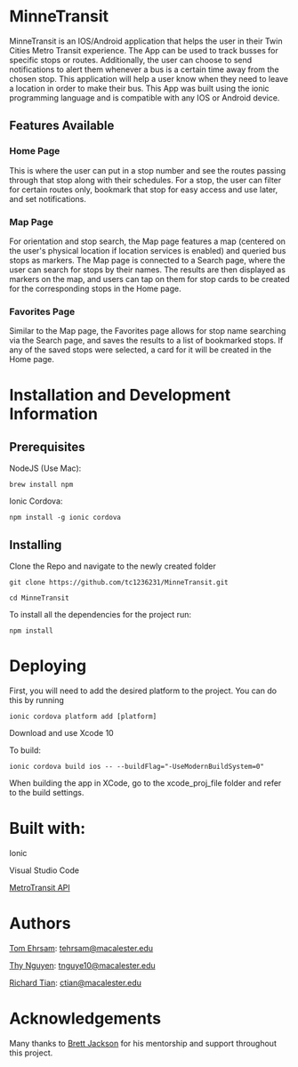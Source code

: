 # MinneTransit
MinneTransit is an IOS/Android application that helps the user in their Twin Cities Metro Transit experience. The App can be used to track busses for specific stops or routes. Additionally, the user can choose to send notifications to alert them whenever a bus is a certain time away from the chosen stop. This application will help a user know when they need to leave a location in order to make their bus.
This App was built using the ionic programming language and is compatible with any IOS or Android device.

## Features Available

### Home Page

This is where the user can put in a stop number and see the routes passing through that stop along with their schedules. For a stop, the user can filter for certain routes only, bookmark that stop for easy access and use later, and set notifications.

### Map Page

For orientation and stop search, the Map page features a map (centered on the user's physical location if location services is enabled) and queried bus stops as markers. The Map page is connected to a Search page, where the user can search for stops by their names. The results are then displayed as markers on the map, and users can tap on them for stop cards to be created for the corresponding stops in the Home page.

### Favorites Page

Similar to the Map page, the Favorites page allows for stop name searching via the Search page, and saves the results to a list of bookmarked stops. If any of the saved stops were selected, a card for it will be created in the Home page.

# Installation and Development Information
## Prerequisites
NodeJS (Use Mac): 
```
brew install npm
```

Ionic Cordova: 
```
npm install -g ionic cordova
```

## Installing
Clone the Repo and navigate to the newly created folder
```
git clone https://github.com/tc1236231/MinneTransit.git
```

```
cd MinneTransit
```

To install all the dependencies for the project run:

```
npm install
```

# Deploying

First, you will need to add the desired platform to the project. You can do this by running

```
ionic cordova platform add [platform]
```

Download and use Xcode 10

To build:

```
ionic cordova build ios -- --buildFlag="-UseModernBuildSystem=0"
```

When building the app in XCode, go to the xcode_proj_file folder and refer to the build settings.

# Built with:
Ionic

Visual Studio Code

[MetroTransit API](http://svc.metrotransit.org)

# Authors
[Tom Ehrsam](https://github.com/tehrsam): tehrsam@macalester.edu

[Thy Nguyen](https://github.com/thytng): tnguye10@macalester.edu

[Richard Tian](https://github.com/tc1236231): ctian@macalester.edu

# Acknowledgements
Many thanks to [Brett Jackson](https://github.com/bretjackson) for his mentorship and support throughout this project.

